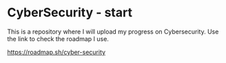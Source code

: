 # CyberSecurity - start #
This is a repository where I will upload my progress on Cybersecurity. Use the link to check the roadmap I use.

https://roadmap.sh/cyber-security 

